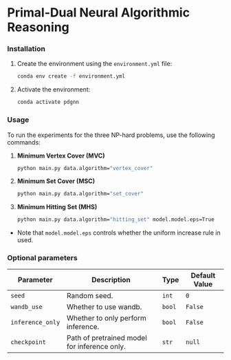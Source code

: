 # Primal-Dual Neural Algorithmic Reasoning


### Installation

1. Create the environment using the `environment.yml` file:

    ```bash
    conda env create -f environment.yml
    ```

2. Activate the environment:

    ```bash
    conda activate pdgnn
    ```

### Usage 

To run the experiments for the three NP-hard problems, use the following commands:

1. **Minimum Vertex Cover (MVC)**

    ```bash
    python main.py data.algorithm="vertex_cover"
    ```

2. **Minimum Set Cover (MSC)**

    ```bash
    python main.py data.algorithm="set_cover"
    ```

3. **Minimum Hitting Set (MHS)** 

    ```bash
    python main.py data.algorithm="hitting_set" model.model.eps=True 
    ```

- Note that  `model.model.eps` controls whether the uniform increase rule in used.

### Optional parameters 
| **Parameter**         | **Description**                                      | **Type**      | **Default Value** | 
|-----------------------|------------------------------------------------------|---------------|-------------------|
| `seed`        | Random seed.               | `int`         | `0`        | 
| `wandb_use`        | Whether to use wandb.                        | `bool`         | `False`        | 
| `inference_only`    | Whether to only perform inference.                          | `bool`         | `False`              | 
| `checkpoint`        | Path of pretrained model for inference only.                            | `str`         | `null`             |                      





